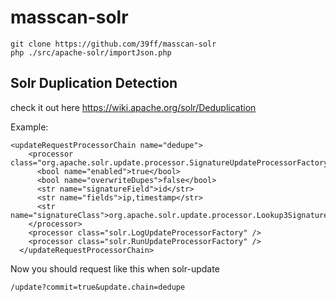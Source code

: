 # masscan-solr
```
git clone https://github.com/39ff/masscan-solr
php ./src/apache-solr/importJson.php
```

## Solr Duplication Detection
check it out here https://wiki.apache.org/solr/Deduplication

Example:
```
<updateRequestProcessorChain name="dedupe">
    <processor class="org.apache.solr.update.processor.SignatureUpdateProcessorFactory">
      <bool name="enabled">true</bool>
      <bool name="overwriteDupes">false</bool>
      <str name="signatureField">id</str>
      <str name="fields">ip,timestamp</str>
      <str name="signatureClass">org.apache.solr.update.processor.Lookup3Signature</str>
    </processor>
    <processor class="solr.LogUpdateProcessorFactory" />
    <processor class="solr.RunUpdateProcessorFactory" />
  </updateRequestProcessorChain>
  ```
  
Now you should request like this when solr-update
  ```
  /update?commit=true&update.chain=dedupe
  ```
